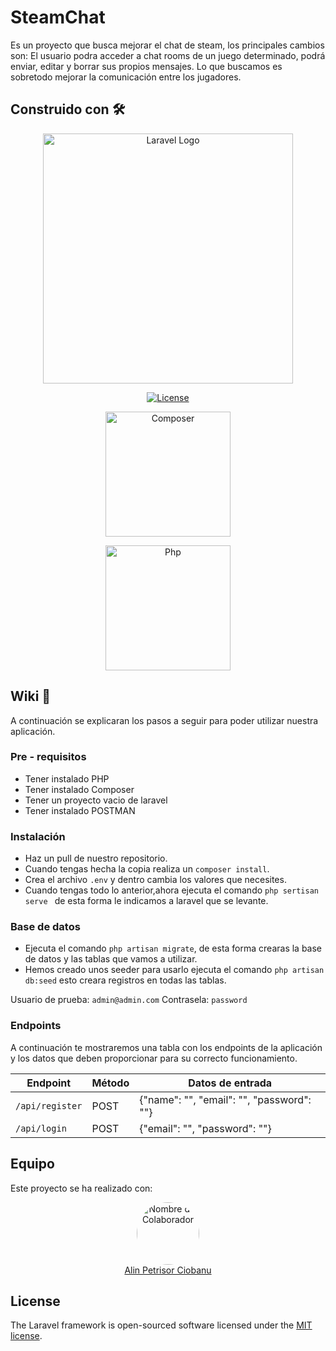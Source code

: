 # SteamChat

Es un proyecto que busca mejorar el chat de steam, los principales cambios son: El usuario podra acceder a chat rooms de un juego determinado, podrá enviar, editar y borrar sus propios mensajes. Lo que buscamos es sobretodo mejorar la comunicación entre los jugadores.

## Construido con 🛠️

<p align="center"><a href="https://laravel.com" target="_blank"><img src="https://raw.githubusercontent.com/laravel/art/master/logo-lockup/5%20SVG/2%20CMYK/1%20Full%20Color/laravel-logolockup-cmyk-red.svg" width="400" alt="Laravel Logo"></a></p>

<p align="center">
<a href="https://packagist.org/packages/laravel/framework"><img src="https://img.shields.io/packagist/l/laravel/framework"  alt="License"></a>
</p>

<p align="center">
    <a href="https://getcomposer.org">
        <img src="https://getcomposer.org/img/logo-composer-transparent.png" width="200" alt="Composer">
    </a>
</p>

<p align="center">
    <a href="https://www.php.net/">
        <img src="https://www.php.net/images/logos/php-logo.svg" width="200" alt="Php">
    </a>
</p>

## Wiki 📖

A continuación se explicaran los pasos a seguir para poder utilizar nuestra aplicación.

### Pre - requisitos

-   Tener instalado PHP
-   Tener instalado Composer
-   Tener un proyecto vacio de laravel
-   Tener instalado POSTMAN

### Instalación

-   Haz un pull de nuestro repositorio.
-   Cuando tengas hecha la copia realiza un `composer install`.
-   Crea el archivo `.env` y dentro cambia los valores que necesites.
-   Cuando tengas todo lo anterior,ahora ejecuta el comando `php sertisan serve ` de esta forma le indicamos a laravel que se levante.

### Base de datos

-   Ejecuta el comando `php artisan migrate`, de esta forma crearas la base de datos y las tablas que vamos a utilizar.
-   Hemos creado unos seeder para usarlo ejecuta el comando `php artisan db:seed` esto creara registros en todas las tablas.

Usuario de prueba: `` admin@admin.com `` 
Contrasela: `` password ``

### Endpoints
A continuación te mostraremos una tabla con los endpoints de la aplicación y los datos que deben proporcionar para su correcto funcionamiento.

| Endpoint        | Método | Datos de entrada                          |
| --------------- | ------ | ----------------------------------------- |
| `/api/register` | POST   | {"name": "", "email": "", "password": ""} |
| `/api/login`    | POST   | {"email": "", "password": ""}             |

## Equipo

Este proyecto se ha realizado con:

<div align="center">
  <a href="https://github.com/AlinPetrisorCiobanu">
    <img src="https://avatars.githubusercontent.com/u/126453796?v=4" alt="Nombre del Colaborador" width="100" style="border-radius:50%" class="circle">
  </a>
  <br>
  <a href="https://github.com/AlinPetrisorCiobanu">Alin Petrisor Ciobanu</a>
</div>

## License

The Laravel framework is open-sourced software licensed under the [MIT license](https://opensource.org/licenses/MIT).

